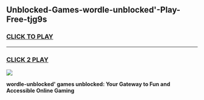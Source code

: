 
## Unblocked-Games-wordle-unblocked'-Play-Free-tjg9s
<h3>
<a href="https://premium76.site?title=wordle-unblocked'&ref=21A">CLICK TO PLAY</a></h3>
<hr>

<h3>
<a href="https://premium76.site?title=wordle-unblocked'&ref=21A">CLICK 2 PLAY</a>
  
</h3>

<a href="https://premium76.site?title=wordle-unblocked'&ref=21A"><img src="https://clearcache.store/games.png"></a>


**wordle-unblocked' games unblocked: Your Gateway to Fun and Accessible Online Gaming**
